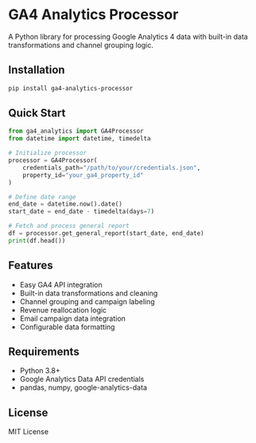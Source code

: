 # GA4 Analytics Processor

A Python library for processing Google Analytics 4 data with built-in data transformations and channel grouping logic.

## Installation

```bash
pip install ga4-analytics-processor
```

## Quick Start

```python
from ga4_analytics import GA4Processor
from datetime import datetime, timedelta

# Initialize processor
processor = GA4Processor(
    credentials_path="/path/to/your/credentials.json",
    property_id="your_ga4_property_id"
)

# Define date range
end_date = datetime.now().date()
start_date = end_date - timedelta(days=7)

# Fetch and process general report
df = processor.get_general_report(start_date, end_date)
print(df.head())
```

## Features

- Easy GA4 API integration
- Built-in data transformations and cleaning
- Channel grouping and campaign labeling
- Revenue reallocation logic
- Email campaign data integration
- Configurable data formatting

## Requirements

- Python 3.8+
- Google Analytics Data API credentials
- pandas, numpy, google-analytics-data

## License

MIT License